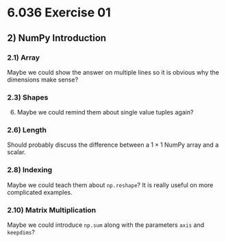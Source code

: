 # 6.036 Exercise 01

## 2) NumPy Introduction

### 2.1) Array

Maybe we could show the answer on multiple lines so it is obvious why the
dimensions make sense?

### 2.3) Shapes

6. Maybe we could remind them about single value tuples again?

### 2.6) Length

Should probably discuss the difference between a $1 \times 1$ NumPy array and
a scalar.

### 2.8) Indexing

Maybe we could teach them about `np.reshape`? It is really useful on more
complicated examples.

### 2.10) Matrix Multiplication

Maybe we could introduce `np.sum` along with the parameters `axis` and
`keepdims`?

